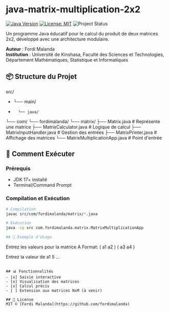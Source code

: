 # java-matrix-multiplication-2x2

[![Java Version](https://img.shields.io/badge/Java-17%2B-orange)](https://openjdk.org/)
[![License: MIT](https://img.shields.io/badge/License-MIT-yellow.svg)](LICENSE)
![Project Status](https://img.shields.io/badge/Status-Active-brightgreen)

Un programme Java éducatif pour le calcul du produit de deux matrices 2x2, développé avec une architecture modulaire.

**Auteur** : Fordi Malanda  
**Institution** : Université de Kinshasa, Faculté des Sciences et Technologies, Département Mathématiques, Statistique et Informatiques

## 📦 Structure du Projet
src/
- └── main/
-       └── java/
└── com/
└── fordimalanda/
└── matrix/
├── Matrix.java # Représente une matrice
├── MatrixCalculator.java # Logique de calcul
├── MatrixInputHandler.java # Gestion des entrées
├── MatrixPrinter.java # Affichage des matrices
└── MatrixMultiplicationApp.java # Point d'entrée


## 🚀 Comment Exécuter

### Prérequis
- JDK 17+ installé
- Terminal/Command Prompt

### Compilation et Exécution
```bash
# Compilation
javac src/com/fordimalanda/matrix/*.java

# Exécution
java -cp src com.fordimalanda.matrix.MatrixMultiplicationApp

## 📝 Exemple d'Usage
```
Entrez les valeurs pour la matrice A
Format: ( a1 a2 )
        ( a3 a4 )

Entrez la valeur de a1
5
...
```

## 📊 Fonctionnalités
- [x] Saisie interactive
- [x] Visualisation des matrices
- [x] Calcul précis
- [ ] Extension aux matrices NxM (à venir)

## 📜 License
MIT © [Fordi Malanda](https://github.com/fordimalanda)
